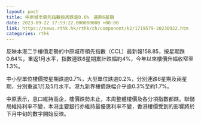 ```yaml
---
layout: post
title: 中原城市領先指數按周跌逾0.6%　連跌6星期
date: 2023-09-22 17:53:22.000000000 +08:00
link: https://news.rthk.hk/rthk/ch/component/k2/1719579-20230922.htm
categories: rthk
---
```


反映本港二手樓價走勢的中原城市領先指數（CCL）最新報158.85，按星期跌0.64%，重返1月水平，指數連跌6星期累計跌幅約4%，今年以來樓價升幅收窄至1.3%。

中小型單位樓價按星期跌逾0.7%，大型單位跌逾0.2%，分別連跌6星期及兩星期，分別重返1月及5月水平。港九新界樓價跌幅介乎逾0.3%至約1.7%。

中原表示，息口維持高企，樓價跌勢未止，本周整體樓價及各分項指數都跌。聯儲局維持利率不變，本港主要銀行亦維持最優惠利率不變，香港樓價受到的影響將於下月中旬的數字開始反映。
